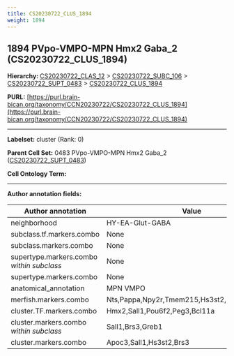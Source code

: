 ```yaml
---
title: CS20230722_CLUS_1894
weight: 1894
---
```

## 1894 PVpo-VMPO-MPN Hmx2 Gaba_2 (CS20230722_CLUS_1894)
<b>Hierarchy: </b>
[CS20230722_CLAS_12](../CS20230722_CLAS_12) >
[CS20230722_SUBC_106](../CS20230722_SUBC_106) >
[CS20230722_SUPT_0483](../CS20230722_SUPT_0483) >
[CS20230722_CLUS_1894](../CS20230722_CLUS_1894)

**PURL:** [https://purl.brain-bican.org/taxonomy/CCN20230722/CS20230722_CLUS_1894](https://purl.brain-bican.org/taxonomy/CCN20230722/CS20230722_CLUS_1894)

---


**Labelset:** cluster (Rank: 0)

**Parent Cell Set:** 0483 PVpo-VMPO-MPN Hmx2 Gaba_2 ([CS20230722_SUPT_0483](../CS20230722_SUPT_0483))



**Cell Ontology Term:** 

[MARKER GENES.]: #


---

[TRANSFERRED ANNOTATIONS.]: #


[AUTHOR ANNOTATION FIELDS.]: #


**Author annotation fields:**

| Author annotation | Value |
|-------------------|-------|
|neighborhood|HY-EA-Glut-GABA|
|subclass.tf.markers.combo|None|
|subclass.markers.combo|None|
|supertype.markers.combo _within subclass_|None|
|supertype.markers.combo|None|
|anatomical_annotation|MPN VMPO|
|merfish.markers.combo|Nts,Pappa,Npy2r,Tmem215,Hs3st2,Bcl11a,Gpr101|
|cluster.TF.markers.combo|Hmx2,Sall1,Pou6f2,Peg3,Bcl11a|
|cluster.markers.combo _within subclass_|Sall1,Brs3,Greb1|
|cluster.markers.combo|Apoc3,Sall1,Hs3st2,Brs3|
